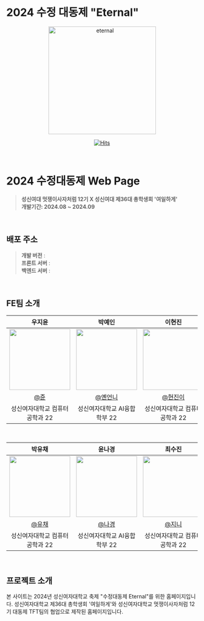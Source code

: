 # 2024 수정 대동제 "Eternal" 

<div align="center">
<img width="283" alt="eternal" src="https://github.com/user-attachments/assets/a22d85a4-3863-4453-a32b-9b9c6d17add8">

[![Hits](https://hits.seeyoufarm.com/api/count/incr/badge.svg?url=https%3A%2F%2Fgithub.com%2F2024-SSWU-Eternal%2FEternal-BE&count_bg=%23D6BEDC&title_bg=%235C4795&icon=&icon_color=%23E7E7E7&title=hits&edge_flat=false)](https://hits.seeyoufarm.com)

</div>

<br/>

# 2024 수정대동제 Web Page 
> **성신여대 멋쟁이사자처럼 12기 X 성신여대 제36대 총학생회 '여일하게'** <br/> **개발기간: 2024.08 ~ 2024.09**

<br/>

## 배포 주소

> **개발 버전** :  <br>
> **프론트 서버** : <br>
> **백엔드 서버** : <br>

<br/>

## FE팀 소개

|      우지윤       |          박예인         |       이현진        |       정새영        |                                                                                                             
| :------------------------------------------------------------------------------: | :---------------------------------------------------------------------------------------------------------------------------------------------------: | :---------------------------------------------------------------------------------------------------------------------------------------------------------------------------------------------------: | :------------------------------------------------------------------------------: |
|   <img width="160px" src="이미지넣어주세용"/>    |                      <img width="160px" src="이미지 넣어주세용" />    |                   <img width="160px" src="이미지 넣어주세용"/>   |                   <img width="160px" src="이미지 넣어주세용"/>   |
|   [@쥰](https://github.com/쥰)   |    [@옌언니](https://github.com/옌)  |  [@현진이](https://github.com/현진)  |    [@새영](https://github.com/새영)  |
| 성신여자대학교 컴퓨터공학과 22 | 성신여자대학교 AI융합학부 22 | 성신여자대학교 컴퓨터공학과 22 | 성신여자대학교 컴퓨터공학과 22 |

<br>

|      박유채       |          윤나경         |       최수진        |                                                                                                               
| :------------------------------------------------------------------------------: | :---------------------------------------------------------------------------------------------------------------------------------------------------: | :---------------------------------------------------------------------------------------------------------------------------------------------------------------------------------------------------: | 
|   <img width="160px" src="이미지 넣어주셍ㅇ용"/>    |                      <img width="160px" src="이미지 넣어주세용" />    |                   <img width="160px" src="이미지 넣어주세용"/>   |
|   [@유채](https://github.com/유채)   |    [@나경](https://github.com/나경)  | [@지니](https://github.com/지니)  |
| 성신여자대학교 컴퓨터공학과 22 | 성신여자대학교 AI융합학부 22 | 성신여자대학교 컴퓨터공학과 22 |

<br/>

## 프로젝트 소개

본 사이트는 2024년 성신여자대학교 축제 "수정대동제 Eternal"를 위한 홈페이지입니다. 성신여자대학교 제36대 총학생회 '여일하게'와 성신여자대학교 멋쟁이사자처럼 12기 대동제 TFT팀의 협업으로 제작된 홈페이지입니다.
